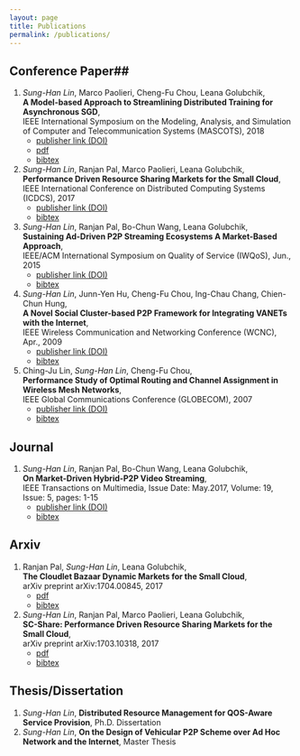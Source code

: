 ```yaml
---
layout: page
title: Publications
permalink: /publications/
---
```


## Conference Paper##
1. _Sung-Han Lin_, Marco Paolieri, Cheng-Fu Chou, Leana Golubchik, <br/>__A Model-based Approach to Streamlining Distributed Training for Asynchronous SGD__,<br/> IEEE International Symposium on the Modeling, Analysis, and Simulation of Computer and Telecommunication Systems (MASCOTS), 2018
    - <span class="link">[publisher link (DOI)](https://ieeexplore.ieee.org/abstract/document/8526895)</span>
    - <span class="pdf">[pdf](http://www.mscs.mu.edu/~mascots/Papers/34.pdf)</span>
    - <span class="bibtex">[bibtex](https://scholar.googleusercontent.com/scholar.bib?q=info:SED9MdLI060J:scholar.google.com/&output=citation&scisig=AAGBfm0AAAAAXDKtD7ufZyKzt7ozzJGOEz-Lk-fSXEsX&scisf=4&ct=citation&cd=0&hl=en)</span>
1. _Sung-Han Lin_, Ranjan Pal, Marco Paolieri, Leana Golubchik, <br/>__Performance Driven Resource Sharing Markets for the Small Cloud__,<br/> IEEE International Conference on Distributed Computing Systems (ICDCS), 2017
    - <span class="link">[publisher link (DOI)](http://ieeexplore.ieee.org/document/7979971/)</span>
    - <span class="bibtex">[bibtex](https://scholar.googleusercontent.com/scholar.bib?q=info:BIjhLW7jytIJ:scholar.google.com/&output=citation&scisig=AAGBfm0AAAAAWh-1f6S9uaYhtXvO09-OE1u-y57O3xEq&scisf=4&ct=citation&cd=0&hl=en)</span>
1. _Sung-Han Lin_, Ranjan Pal, Bo-Chun Wang, Leana Golubchik, <br/>__Sustaining Ad-Driven P2P Streaming Ecosystems A Market-Based Approach__,<br/> IEEE/ACM International Symposium on Quality of Service (IWQoS), Jun., 2015
    - <span class="link">[publisher link (DOI)](http://ieeexplore.ieee.org/document/7404722/)</span>
    - <span class="bibtex">[bibtex](https://scholar.googleusercontent.com/scholar.bib?q=info:wukeBq3rO4oJ:scholar.google.com/&output=citation&scisig=AAGBfm0AAAAAWh-1xsB7rLiFFkKeqSPYOepTrKrRD3pv&scisf=4&ct=citation&cd=0&hl=en)</span>
1. _Sung-Han Lin_, Junn-Yen Hu, Cheng-Fu Chou, Ing-Chau Chang, Chien-Chun Hung,<br/> __A Novel Social Cluster-based P2P Framework for Integrating VANETs with the Internet__,<br/> IEEE Wireless Communication and Networking Conference (WCNC), Apr., 2009
    - <span class="link">[publisher link (DOI)](http://ieeexplore.ieee.org/document/4917531/)</span>
    - <span class="bibtex">[bibtex](https://scholar.googleusercontent.com/scholar.bib?q=info:CsbFvzSyE9YJ:scholar.google.com/&output=citation&scisig=AAGBfm0AAAAAWh-15fCSy0ZmJledvJP9w5SdTyqEG73O&scisf=4&ct=citation&cd=0&hl=en)</span>
1. Ching-Ju Lin, _Sung-Han Lin_, Cheng-Fu Chou,<br/> __Performance Study of Optimal Routing and Channel Assignment in Wireless Mesh Networks__,<br/> IEEE Global Communications Conference (GLOBECOM), 2007
    - <span class="link">[publisher link (DOI)](http://ieeexplore.ieee.org/document/4411824/)</span>
    - <span class="bibtex">[bibtex](https://scholar.googleusercontent.com/scholar.bib?q=info:Qpp7iAOG2aAJ:scholar.google.com/&output=citation&scisig=AAGBfm0AAAAAWh-2BbPq0V0FjlSkMJaCx3NpowHjXT-Y&scisf=4&ct=citation&cd=0&hl=en)</span>

## Journal ##
1. _Sung-Han Lin_, Ranjan Pal, Bo-Chun Wang, Leana Golubchik,<br/> __On Market-Driven Hybrid-P2P Video Streaming__,<br/> IEEE Transactions on Multimedia, Issue Date: May.2017, Volume: 19, Issue: 5, pages: 1-15
    - <span class="link">[publisher link (DOI)](http://ieeexplore.ieee.org/abstract/document/7797208/)</span>
    - <span class="bibtex">[bibtex](https://scholar.googleusercontent.com/scholar.bib?q=info:ZTzN5Mkt0z4J:scholar.google.com/&output=citation&scisig=AAGBfm0AAAAAWh-2GeJg1d04sZ5zAp7vGEhd6DdHyE-P&scisf=4&ct=citation&cd=0&hl=en)</span>

## Arxiv ##
1. Ranjan Pal, _Sung-Han Lin_, Leana Golubchik,<br/> __The Cloudlet Bazaar Dynamic Markets for the Small Cloud__,<br/> arXiv preprint arXiv:1704.00845, 2017
    - <span class="pdf">[pdf](https://arxiv.org/pdf/1704.00845)</span>
    - <span class="bibtex">[bibtex](https://scholar.googleusercontent.com/scholar.bib?q=info:5cjYdyAVuBcJ:scholar.google.com/&output=citation&scisig=AAGBfm0AAAAAWh-2OYQmmXk48hBMkdtxAYm7WoqtFwcL&scisf=4&ct=citation&cd=0&hl=en)</span>
1. _Sung-Han Lin_, Ranjan Pal, Marco Paolieri, Leana Golubchik,<br/> __SC-Share: Performance Driven Resource Sharing Markets for the Small Cloud__,<br/> arXiv preprint arXiv:1703.10318, 2017
    - <span class="pdf">[pdf](https://arxiv.org/pdf/1703.10318)</span>
    - <span class="bibtex">[bibtex](https://scholar.googleusercontent.com/scholar.bib?q=info:RWB2t11LKXQJ:scholar.google.com/&output=citation&scisig=AAGBfm0AAAAAWh-2Td1VBkoLyXjQQ2C-44VCmcTWZMrt&scisf=4&ct=citation&cd=0&hl=en)</span>

## Thesis/Dissertation ##
1. _Sung-Han Lin_, __Distributed Resource Management for QOS-Aware Service Provision__, Ph.D. Dissertation
1. _Sung-Han Lin_, __On the Design of Vehicular P2P Scheme over Ad Hoc Network and the Internet__, Master Thesis
